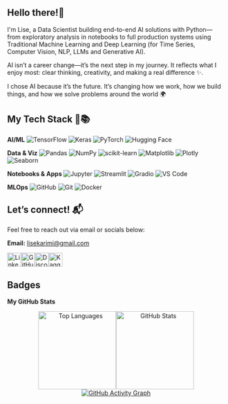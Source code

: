 ## Hello there!👋
I'm Lise, a Data Scientist building end-to-end AI solutions with Python—from exploratory analysis in notebooks to full production systems using Traditional Machine Learning and Deep Learning (for Time Series, Computer Vision, NLP, LLMs and Generative AI).

AI isn’t a career change—it’s the next step in my journey. It reflects what I enjoy most: clear thinking, creativity, and making a real difference ✨. 

I chose AI because it’s the future. It’s changing how we work, how we build things, and how we solve problems around the world 🌍

## My Tech Stack 🔧📚 

**AI/ML**
![TensorFlow](https://img.shields.io/badge/TensorFlow-FF6F00?style=flat-square&logo=tensorflow&logoColor=white) ![Keras](https://img.shields.io/badge/Keras-D00000?style=flat-square&logo=keras&logoColor=white) ![PyTorch](https://img.shields.io/badge/PyTorch-EE4C2C?style=flat-square&logo=pytorch&logoColor=white) ![Hugging Face](https://img.shields.io/badge/HuggingFace-FFD21F?style=flat-square&logo=huggingface&logoColor=black)

**Data & Viz**
![Pandas](https://img.shields.io/badge/Pandas-150458?style=flat-square&logo=pandas&logoColor=white) ![NumPy](https://img.shields.io/badge/NumPy-013243?style=flat-square&logo=numpy&logoColor=white) ![scikit-learn](https://img.shields.io/badge/scikit--learn-F7931E?style=flat-square&logo=scikit-learn&logoColor=white) ![Matplotlib](https://img.shields.io/badge/Matplotlib-11557C?style=flat-square&logo=matplotlib&logoColor=white) ![Plotly](https://img.shields.io/badge/Plotly-3F4F75?style=flat-square&logo=plotly&logoColor=white) ![Seaborn](https://img.shields.io/badge/Seaborn-4B8BBE?style=flat-square&logo=python&logoColor=white)

**Notebooks & Apps**
![Jupyter](https://img.shields.io/badge/Jupyter-F37626?style=flat-square&logo=jupyter&logoColor=white) ![Streamlit](https://img.shields.io/badge/Streamlit-FF4B4B?style=flat-square&logo=streamlit&logoColor=white) ![Gradio](https://img.shields.io/badge/Gradio-3F2EFC?style=flat-square&logo=gradio&logoColor=white) ![VS Code](https://img.shields.io/badge/VS%20Code-007ACC?style=flat-square&logo=visualstudiocode&logoColor=white)

**MLOps**
![GitHub](https://img.shields.io/badge/GitHub-181717?style=flat-square&logo=github&logoColor=white) ![Git](https://img.shields.io/badge/Git-F05032?style=flat-square&logo=git&logoColor=white) ![Docker](https://img.shields.io/badge/Docker-2496ED?style=flat-square&logo=docker&logoColor=white)


## Let’s connect! 📬  
Feel free to reach out via email or socials below:

**Email:** [lisekarimi@gmail.com](mailto:lisekarimi@gmail.com)
<p align="left">
<a href="https://www.linkedin.com/in/lise-karimi" target="_blank" rel="noreferrer"><img src="https://cdn.jsdelivr.net/gh/devicons/devicon/icons/linkedin/linkedin-original.svg" width="32" height="32" alt="LinkedIn" /></a><a href="https://github.com/lisek75" target="_blank" rel="noreferrer"><img src="https://cdn.jsdelivr.net/gh/devicons/devicon/icons/github/github-original.svg" width="32" height="32" alt="GitHub" /></a><a href="https://discord.com/users/cryptoliza" target="_blank" rel="noreferrer"><img src="https://cdn.jsdelivr.net/gh/danielcranney/readme-generator/public/icons/socials/discord.svg" width="32" height="32" alt="Discord" /></a><a href="https://www.kaggle.com/lizk75" target="_blank" rel="noreferrer"><img src="https://cdn4.iconfinder.com/data/icons/logos-and-brands/512/189_Kaggle_logo_logos-512.png" width="32" height="32" alt="Kaggle" /></a>

  ## Badges

<b>My GitHub Stats</b>

<div align="center"><a href="https://github.com/lisek75"><img src="https://github-readme-stats.vercel.app/api/top-langs?username=lisek75&show_icons=true&locale=en&layout=compact&title_color=0891b2&text_color=ffffff&icon_color=0891b2&bg_color=1c1917&hide_border=true" alt="Top Languages" height="180"/></a><a href="https://github.com/lisek75"><img src="https://github-readme-stats.vercel.app/api?username=lisek75&show_icons=true&hide=stars,issues,&count_private=true&title_color=0891b2&text_color=ffffff&icon_color=0891b2&bg_color=1c1917&hide_border=true" alt="GitHub Stats" height="180"/></a></div>


<div align="center">
  <a href="https://github.com/lisek75">
    <img src="https://github-readme-activity-graph.vercel.app/graph?username=lisek75&bg_color=1c1917&color=ffffff&line=0891b2&point=ffffff&area_color=1c1917&area=true&hide_border=true&custom_title=GitHub%20Commits%20Graph" alt="GitHub Activity Graph" />
  </a>
</div>





